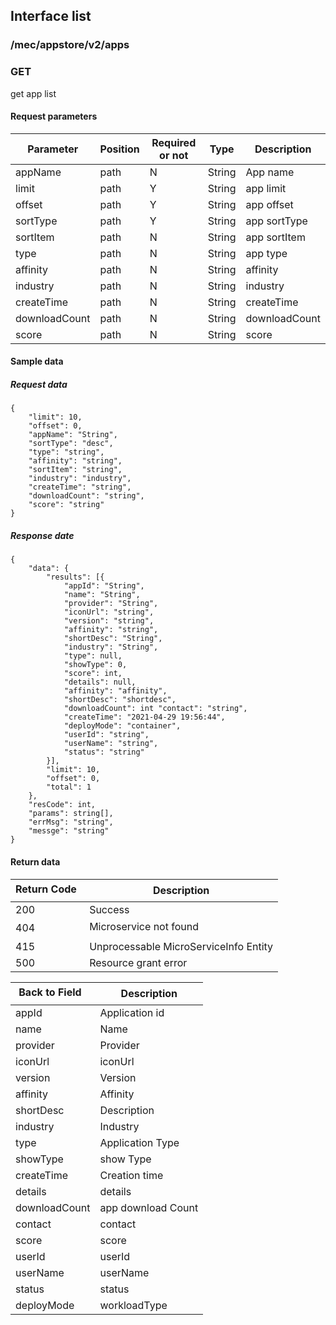 ## Interface list

### /mec/appstore/v2/apps
###  GET

get app list

#### Request parameters

|Parameter |Position | Required or not | Type |Description|
|-----|-----|----|------|-----|
|appName | path |N| String | App name |
|limit | path |Y| String | app limit |
|offset | path |Y| String | app offset |
|sortType | path |Y| String | app sortType |
|sortItem | path |N| String | app sortItem|
|type | path |N| String | app type|
|affinity | path |N| String | affinity|
|industry | path |N| String | industry|
|createTime | path |N| String | createTime|
|downloadCount | path |N| String | downloadCount|
|score | path |N| String | score|

#### Sample data
##### Request data
    {
    	"limit": 10,
    	"offset": 0,
    	"appName": "String",
    	"sortType": "desc",
    	"type": "string",
    	"affinity": "string",
    	"sortItem": "string",
    	"industry": "industry",
    	"createTime": "string",
    	"downloadCount": "string",
    	"score": "string"
    }

##### Response date
    {
    	"data": {
    		"results": [{
    			"appId": "String",
    			"name": "String",
    			"provider": "String",
    			"iconUrl": "string",
    			"version": "string",
    			"affinity": "string",
    			"shortDesc": "String",
    			"industry": "String",
    			"type": null,
    			"showType": 0,
    			"score": int,
    			"details": null,
    			"affinity": "affinity",
    			"shortDesc": "shortdesc",
    			"downloadCount": int "contact": "string",
    			"createTime": "2021-04-29 19:56:44",
    			"deployMode": "container",
    			"userId": "string",
    			"userName": "string",
    			"status": "string"
    		}],
    		"limit": 10,
    		"offset": 0,
    		"total": 1
    	},
    	"resCode": int,
    	"params": string[],
    	"errMsg": "string",
    	"messge": "string"
    }

#### Return data
|Return Code  |Description|
|-----|-----|
|200 | Success |
|404 | Microservice not found |
|415 | Unprocessable MicroServiceInfo Entity  |
|500 | Resource grant error |

|Back to Field   |Description|
|-----|-----|
|appId | Application id |
|name | Name |
|provider | Provider |
|iconUrl | iconUrl |
|version | Version |
|affinity | Affinity |
|shortDesc | Description |
|industry | Industry |
|type | Application Type |
|showType | show Type |
|createTime | Creation time |
|details | details |
|downloadCount | app download Count |
|contact | contact |
|score | score |
|userId | userId |
|userName | userName |
|status | status |
|deployMode | workloadType |